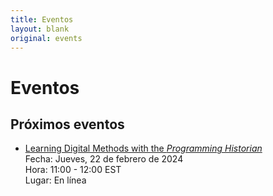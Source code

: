 ```yaml
---
title: Eventos
layout: blank
original: events
---
```


# Eventos

## Próximos eventos

* [Learning Digital Methods with the _Programming Historian_](https://charlesstudy.temple.edu/event/11953011)   
  Fecha: Jueves, 22 de febrero de 2024   
  Hora: 11:00 - 12:00 EST   
  Lugar: En línea  
